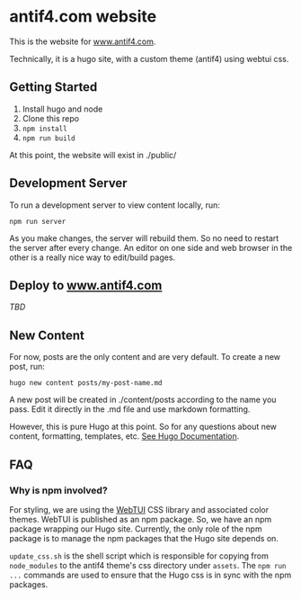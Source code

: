 
# antif4.com website

This is the website for www.antif4.com. 

Technically, it is a hugo site, with a custom theme (antif4) using webtui css. 

## Getting Started

1. Install hugo and node
2. Clone this repo
3. `npm install`
4. `npm run build`

At this point, the website will exist in ./public/

## Development Server

To run a development server to view content locally, run: 

`npm run server`

As you make changes, the server will rebuild them. So no need to restart the server after every change. An editor on one side and web browser in the other is a really nice way to edit/build pages. 

## Deploy to www.antif4.com

*TBD* 

## New Content

For now, posts are the only content and are very default. To create a new post, run:

`hugo new content posts/my-post-name.md`

A new post will be created in ./content/posts according to the name you pass. Edit it directly in the .md file and use markdown formatting.

However, this is pure Hugo at this point. So for any questions about new content, formatting, templates, etc. [See Hugo Documentation](https://gohugo.io/documentation/).

## FAQ

### Why is npm involved?

For styling, we are using the [WebTUI](https://webtui.ironclad.sh) CSS library and associated color themes. WebTUI is published as an npm package. So, we have an npm package wrapping our Hugo site. Currently, the only role of the npm package is to manage the npm packages that the Hugo site depends on. 

`update_css.sh` is the shell script which is responsible for copying from `node_modules` to the antif4 theme's css directory under `assets`. The `npm run ...` commands are used to ensure that the Hugo css is in sync with the npm packages. 
